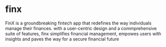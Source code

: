 # finx

FinX is a groundbreaking fintech app that redefines the way individuals manage their finances. with a user-centric design and a commprehensive suite of features, finx simplifies financial management, empowes users with insights and paves the way for a secure financial future
